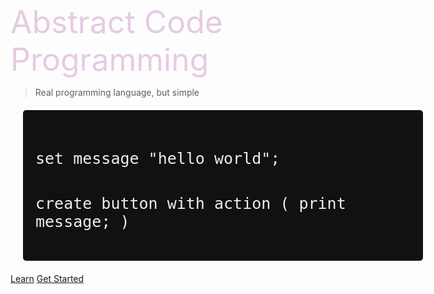 <!-- _coverpage.md -->

<div style="height:200px"></div>
<span style="font-size: 50px;color:#e5cbe4">Abstract Code Programming</span>

> Real programming language, but simple

<center>
<div style="background: #111111;width:600px;text-align:left;padding:20px;margin:20px;border-radius:5px">
	<pre>
	<code class="lang-puzzle" style="font-size:25px !important;color:#EEEEEE">
set message "hello world";

create button with action (
	print message;
)
</code>
	</pre>
</div>
</center>


[Learn](?id=language)
[Get Started](?id=puzzle)